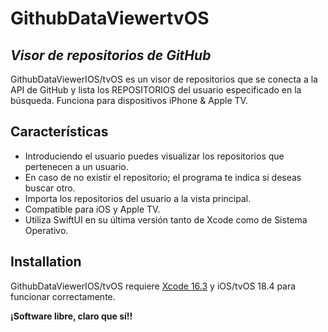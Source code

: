 # GithubDataViewertvOS
## _Visor de repositorios de GitHub_

GithubDataViewerIOS/tvOS es un visor de repositorios que se conecta a la API de GitHub y lista los REPOSITORIOS del usuario especificado en la búsqueda. Funciona para dispositivos iPhone & Apple TV.

## Características

- Introduciendo el usuario puedes visualizar los repositorios que pertenecen a un usuario.
- En caso de no existir el repositorio; el programa te indica si deseas buscar otro.
- Importa los repositorios del usuario a la vista principal.
- Compatible para iOS y Apple TV.
- Utiliza SwiftUI en su última versión tanto de Xcode como de Sistema Operativo.

## Installation
GithubDataViewerIOS/tvOS requiere [Xcode 16.3](https://developer.apple.com/services-account/download?path=/Developer_Tools/Xcode_16.3/Xcode_16.3.xip) y iOS/tvOS 18.4 para funcionar correctamente.

**¡Software libre, claro que sí!!**
